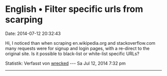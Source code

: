 English • Filter specific urls from scarping
============================================

Date: 2014-07-12 20:32:43

Hi, I noticed than when scraping en.wikipedia.org and stackoverflow.com
many requests were for signup and login pages, with a re-direct to the
original site. Is it possible to black-list or white-list specific URLs?

Statistik: Verfasst von
[wrecked](http://forum.yacy-websuche.de/memberlist.php?mode=viewprofile&u=9445)
--- Sa Jul 12, 2014 7:32 pm

------------------------------------------------------------------------
